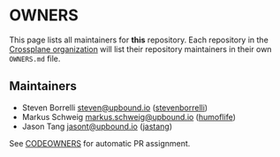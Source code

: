 <!--
SPDX-FileCopyrightText: 2023 The Crossplane Authors <https://crossplane.io>

SPDX-License-Identifier: CC-BY-4.0
-->

# OWNERS

This page lists all maintainers for **this** repository. Each repository in the
[Crossplane organization](https://github.com/crossplane/) will list their
repository maintainers in their own `OWNERS.md` file.

## Maintainers

* Steven Borrelli <steven@upbound.io> ([stevenborrelli](https://github.com/stevenborrelli))
* Markus Schweig <markus.schweig@upbound.io> ([humoflife](https://github.com/humoflife))
* Jason Tang <jasont@upbound.io> ([jastang](https://github.com/jastang))

See [CODEOWNERS](./CODEOWNERS) for automatic PR assignment.

